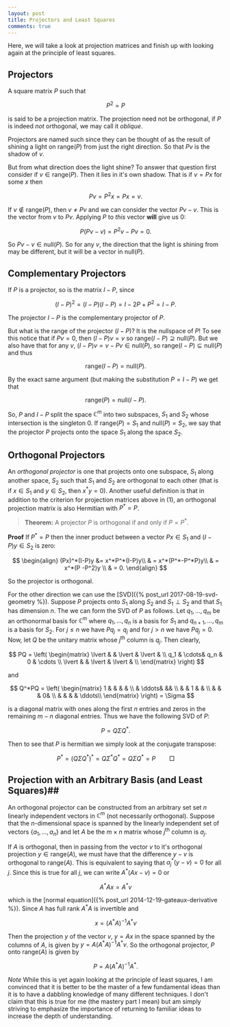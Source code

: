 ```yaml
---
layout: post
title: Projectors and Least Squares
comments: true
---
```


Here, we will take a look at projection matrices and finish up with looking again at the principle of least squares. 

## Projectors ##
A square matrix $P$ such that 

$$
\begin{equation}
P^2 = P
\end{equation}
$$

is said to be a projection matrix. The projection need not be orthogonal, if $P$ is indeed *not* orthogonal, we may call it *oblique*. 

Projectors are named such since they can be thought of as the result of shining a light on $\text{range}(P)$ from just the right direction. So that $Pv$ is the shadow of $v$. 

But from what direction does the light shine? To answer that question first consider if $v \in \text{range}(P)$. Then it lies in it's own shadow. That is if $v=Px$ for some $x$ then 

$$
Pv=P^2x = Px = v.
$$

If $v \notin \text{range}(P)$, then $v \neq Pv$ and we can consider the vector $Pv - v$. This is the vector from $v$ to $Pv$. Applying $P$ to *this* vector **will** give us $0$:

$$
P(Pv - v) = P^2v - Pv = 0.
$$

So $Pv - v \in \text{null}(P)$. So for any $v$, the direction that the light is shining from may be different, but it will be a vector in $\text{null}(P)$.

## Complementary Projectors ##

If $P$ is a projector, so is the matrix $I-P$, since

$$
(I-P)^2 = (I - P)(I - P) = I - 2P + P^2 = I - P.
$$

The projector $I-P$ is the complementary projector of $P$. 

But what is the range of the projector $(I-P)$? It is the nullspace of $P$! To see this notice that if $Pv = 0$, then $(I-P)v=v$ so $\text{range}(I-P) \supseteq \text{null}(P)$. But we also have that for any $v$, $(I-P)v = v - Pv \in \text{null}(P)$, so $\text{range}(I-P) \subseteq \text{null}(P)$ and thus 

$$
\text{range}(I-P) = \text{null}(P).
$$

By the exact same argument (but making the substitution $P=I-P$) we get that

$$
\text{range}(P) = \text{null}(I-P).
$$

So, $P$ and $I-P$ split the space $\mathbb{C}^m$ into two subspaces, $S_1$ and $S_2$ whose intersection is the singleton ${0}$. If $\text{range}(P)=S_1$ and $\text{null}(P)=S_2$, we say that the projector $P$ projects onto the space $S_1$ along the space $S_2$. 

## Orthogonal Projectors ##

An *orthogonal projector* is one that projects onto one subspace, $S_1$ along another space, $S_2$ such that $S_1$ and $S_2$ are orthogonal to each other (that is if $x \in S_1$ and $y \in S_2$, then $x^{*}y = 0$). Another useful definition is that in addition to the criterion for projection matrices above in (1), an orthogonal projection matrix is also Hermitian with $P^*=P$.

>**Theorem:** A projector $P$ is orthogonal if and only if $P = P^*$.

**Proof** If $P^* =P$ then the inner product between a vector $Px \in S_1$ and $(I-P)y\in S_2$ is zero:

$$
\begin{align}
(Px)^*(I-P)y &= x^*P^*(I-P)y\\
 & = x^*(P^*-P^*P)y\\
 & = x^*(P -P^2)y \\
 & = 0.
\end{align}
$$

So the projector is orthogonal.

For the other direction we can use the [SVD]({% post_url 2017-08-19-svd-geometry %}). Suppose $P$ projects onto $S_1$ along $S_2$ and $S_1 \perp S_2$ and that $S_1$ has dimension $n$. The we can form the SVD of $P$ as follows. Let ${q_1,\ldots,q_m}$ be an orthonormal basis for $\mathbb{C}^m$ where ${q_1,\ldots,q_n}$ is a basis for $S_1$ and ${q_{n+1},\ldots,q_m}$ is a basis for $S_2$. For $j \leq n$ we have $Pq_j = q_j$ and for $j>n$ we have $Pq_j = 0$. Now, let $Q$ be the unitary matrix whose $j^{\text{th}}$ column is $q_j$. Then clearly,

$$
PQ = \left( 
\begin{matrix} 
\lvert & & \lvert & \lvert & \\
q_1 & \cdots& q_n & 0 & \cdots \\
\lvert & & \lvert & \lvert & \\
\end{matrix}
\right)
$$

and 

$$
Q^*PQ = \left( 
\begin{matrix} 
1 & & & & \\
& \ddots& && \\
 & & 1 & & \\
 & & & 0& \\
& & & & \ddots\\
\end{matrix}
\right) = \Sigma
$$

is a diagonal matrix with ones along the first $n$ entries and zeros in the remaining $m-n$ diagonal entries. Thus we have the following SVD of $P$:

$$
P = Q\Sigma Q^*.
$$

Then to see that $P$ is hermitian we simply look at the conjugate transpose:

$$
P^* = \left(Q\Sigma Q^*\right)^* = Q\Sigma^* Q^* = Q\Sigma Q^* = P \qquad \Box
$$

## Projection with an Arbitrary Basis (and Least Squares)##

An orthogonal projector can be constructed from an arbitrary set set $n$ linearly independent vectors in $\mathbb{C}^m$ (not necessarily orthogonal). Suppose that the $n$-dimensional space is spanned by the linearly independent set of vectors $\left\{ a_1,\ldots, a_n \right\}$ and let $A$ be the $m \times n$ matrix whose $j^{\text{th}}$ column is $a_j$.

If $A$ is orthogonal, then in passing from the vector $v$ to it's orthogonal projection $y \in \text{range}(A)$, we must have that the difference $y-v$ is orthogonal to $\text{range}(A)$. This is equivalent to saying that $a_j^*(y-v) = 0$ for all $j$. Since this is true for all $j$, we can write $A^*(Ax - v)=0$ or 

$$
A^*Ax =A^*v
$$

which is the [normal equation]({% post_url 2014-12-19-gateaux-derivative %}). Since $A$ has full rank $A^*A$ is invertible and 

$$
x =\left(A^*A\right)^{-1}A^*v
$$

Then the projection $y$ of the vector $v$, $y=Ax$ in the space spanned by the columns of $A$, is given by $y=A\left(A^*A\right)^{-1}A^*v$. So the orthogonal projector, $P$ onto $\text{range}(A)$ is given by

$$
P = A\left(A^*A\right)^{-1}A^*.
$$

*Note* 
While this is yet again looking at the principle of least squares, I am convinced that it is better to be the master of a few fundamental ideas than it is to have a dabbling knowledge of many different techniques. I don't claim that this is true for me (the mastery part I mean) but am simply striving to emphasize the importance of returning to familiar ideas to increase the depth of understanding. 